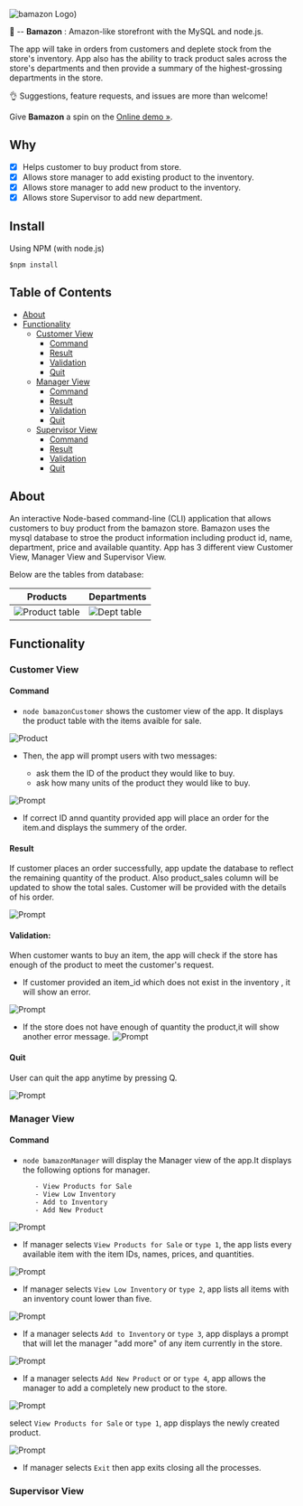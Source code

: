 ![bamazon Logo](https://github.com/Mallika1/bamazon/blob/master/Screenshots/bamazon.JPG))

:shopping_cart: -- **Bamazon** : Amazon-like storefront with the MySQL and node.js.

<Build Status Coverage Status First timers friendly>

The app will take in orders from customers and deplete stock from the store's inventory. App also has the ability to track product sales across the store's departments and then provide a summary of the highest-grossing departments in the store.

:ok_hand: Suggestions, feature requests, and issues are more than welcome!

Give **Bamazon** a spin on the [Online demo »](https://drive.google.com/file/d/1JZzxTmOKVyYKDcAJQG8CQGxV0eFLv8vE/view).

## Why

- [x] Helps customer to buy product from store.
- [x] Allows store manager to add existing product to the inventory.
- [x] Allows store manager to add new product to the inventory.
- [x] Allows store Supervisor to add new department.

## Install

Using NPM (with node.js)

 `$npm install`

## Table of Contents

* [About](#About)
* [Functionality](#Functionality)
   - [Customer View](#bamazonCustomer )
       - [Command](#Command)
       - [Result](#Result)
       - [Validation](#Validation)
       - [Quit](#Quit)
   - [Manager View](#bamazonManager)
       - [Command](#Command)
       - [Result](#Result)
       - [Validation](#Validation)
       - [Quit](#Quit) 
   - [Supervisor View](#bamazonSupervisor)
       - [Command](#Command)
       - [Result](#Result)
       - [Validation](#Validation)
       - [Quit](#Quit)


## About

An interactive Node-based command-line (CLI) application that allows customers to buy product from the bamazon store.
Bamazon uses the mysql database to stroe the product information including product id, name, department, price and available quantity. App has 3 different view Customer View, Manager View and Supervisor View.

Below are the tables from database: 

| Products | Departments | 
| --- | --- |
| ![Product table](https://github.com/Mallika1/bamazon/blob/master/Screenshots/productTable.jpg)| ![Dept table](https://github.com/Mallika1/bamazon/blob/master/Screenshots/departmentTable.JPG)|


## Functionality

### Customer View 

#### Command
* `node bamazonCustomer` shows the customer view of the app. It displays the product table with the items avaible for sale.

![Product](https://github.com/Mallika1/bamazon/blob/master/Screenshots/customerview/1.JPG)


* Then, the app will prompt users with two messages:

    - ask them the ID of the product they would like to buy.
    - ask how many units of the product they would like to buy.

![Prompt](https://github.com/Mallika1/bamazon/blob/master/Screenshots/customerview/2.JPG)

* If correct ID annd quantity provided app will place an order for the item.and displays the summery of the order.

#### Result
If customer places an order successfully, app update the database to reflect the remaining quantity of the product. Also product_sales column will be updated to show the total sales. Customer will be provided with the details of his order.

![Prompt](https://github.com/Mallika1/bamazon/blob/master/Screenshots/customerview/2_1.JPG)

#### Validation: 
When customer wants to buy an item, the app will check if the store has enough of the product to meet the customer's request.

* If customer provided an item_id which does not exist in the inventory , it will show an error. 

![Prompt](https://github.com/Mallika1/bamazon/blob/master/Screenshots/customerview/3.JPG)

* If the store does not have enough of quantity the product,it will show another error message.
![Prompt](https://github.com/Mallika1/bamazon/blob/master/Screenshots/customerview/4.JPG)

#### Quit
User can quit the app anytime by pressing Q.

![Prompt](https://github.com/Mallika1/bamazon/blob/master/Screenshots/customerview/5.JPG)
   
### Manager View

#### Command
* `node bamazonManager` will display the Manager view of the app.It displays the following options for manager.
         
         - View Products for Sale
         - View Low Inventory
         - Add to Inventory
         - Add New Product
         
![Prompt](https://github.com/Mallika1/bamazon/blob/master/Screenshots/Manager/1.JPG) 

* If manager selects `View Products for Sale` or `type 1`, the app lists every available item with the item IDs, names, prices, and quantities.

![Prompt](https://github.com/Mallika1/bamazon/blob/master/Screenshots/Manager/2.JPG) 

* If manager selects `View Low Inventory` or `type 2`, app lists all items with an inventory count lower than five.

![Prompt](https://github.com/Mallika1/bamazon/blob/master/Screenshots/Manager/3.JPG) 

* If a manager selects `Add to Inventory` or `type 3`, app displays a prompt that will let the manager "add more" of any item currently in the store.

![Prompt](https://github.com/Mallika1/bamazon/blob/master/Screenshots/Manager/4.JPG) 

* If a manager selects `Add New Product` or or `type 4`, app allows the manager to add a completely new product to the store.

![Prompt](https://github.com/Mallika1/bamazon/blob/master/Screenshots/Manager/5.JPG) 

select `View Products for Sale` or `type 1`, app displays the newly created product.

![Prompt](https://github.com/Mallika1/bamazon/blob/master/Screenshots/Manager/6.JPG) 

* If manager selects `Exit` then app exits closing all the processes.




### Supervisor View
